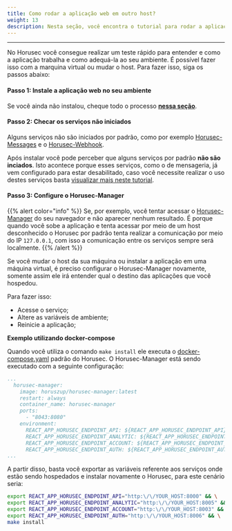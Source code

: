 ```yaml
---
title: Como rodar a aplicação web em outro host?
weight: 13
description: Nesta seção, você encontra o tutorial para rodar a aplicação web do Horusec em uma máquina virtual
---
```


---

No Horusec você consegue realizar um teste rápido para entender e como a aplicação trabalha e como adequá-la ao seu ambiente. É possível fazer isso com a marquina virtual ou mudar o host. Para fazer isso, siga os passos abaixo: 

#### **Passo 1: Instale a aplicação web no seu ambiente**
Se você ainda não instalou, cheque todo o processo [**nessa seção**](/docs/pt-br/web/installation). 

#### **Passo 2: Checar os serviços não iniciados**
Alguns serviços não são iniciados por padrão, como por exemplo [Horusec-Messages](/docs/pt-br/web/services/messages) e o [Horusec-Webhook](/docs/pt-br/web/services/webhook). 

Após instalar você pode perceber que alguns serviços por padrão **não são inciados**. Isto acontece porque esses serviços, como o de mensageria, já vem configurado para estar desabilitado, caso você necessite realizar o uso destes serviços basta [visualizar mais neste tutorial](/docs/pt-br/tutorials/how-to-enable-disable-messaging-service).

#### **Passo 3: Configure o Horusec-Manager**

{{% alert color="info" %}}
Se, por exemplo, você tentar acessar o [Horusec-Manager](/docs/pt-br/web/services/manager) do seu navegador e não aparecer nenhum resultado. É porque quando você sobe a aplicação e tenta acessar por meio de um host desconhecido o Horusec por padrão tenta realizar a comunicação por meio do IP `127.0.0.1`, com isso a comunicação entre os serviços sempre será localmente.
{{% /alert %}}


Se você mudar o host da sua máquina ou instalar a aplicação em uma máquina virtual, é preciso configurar o Horusec-Manager novamente, somente assim ele irá entender qual o destino das aplicações que você hospedou. 

Para fazer isso:
- Acesse o serviço;
- Altere as variáveis de ambiente;
- Reinicie a aplicação;


**Exemplo utilizando docker-compose**

Quando você utiliza o comando `make install` ele executa o [docker-compose.yaml](https://github.com/ZupIT/horusec/blob/master/deployments/docker-compose.yaml) padrão do Horusec. 
O Horusec-Manager está sendo executado com a seguinte configuração: 

```yaml
...
  horusec-manager:
    image: horuszup/horusec-manager:latest
    restart: always
    container_name: horusec-manager
    ports:
      - "8043:8080"
    environment:
      REACT_APP_HORUSEC_ENDPOINT_API: ${REACT_APP_HORUSEC_ENDPOINT_API}
      REACT_APP_HORUSEC_ENDPOINT_ANALYTIC: ${REACT_APP_HORUSEC_ENDPOINT_ANALYTIC}
      REACT_APP_HORUSEC_ENDPOINT_ACCOUNT: ${REACT_APP_HORUSEC_ENDPOINT_ACCOUNT}
      REACT_APP_HORUSEC_ENDPOINT_AUTH: ${REACT_APP_HORUSEC_ENDPOINT_AUTH}
...
```

A partir disso, basta você exportar as variáveis referente aos serviços onde estão sendo hospedados e instalar novamente o Horusec, para este cenário seria:

```bash
export REACT_APP_HORUSEC_ENDPOINT_API="http:\/\/YOUR_HOST:8000" && \
export REACT_APP_HORUSEC_ENDPOINT_ANALYTIC="http:\/\/YOUR_HOST:8005" && \
export REACT_APP_HORUSEC_ENDPOINT_ACCOUNT="http:\/\/YOUR_HOST:8003" && \
export REACT_APP_HORUSEC_ENDPOINT_AUTH="http:\/\/YOUR_HOST:8006" && \
make install
```
